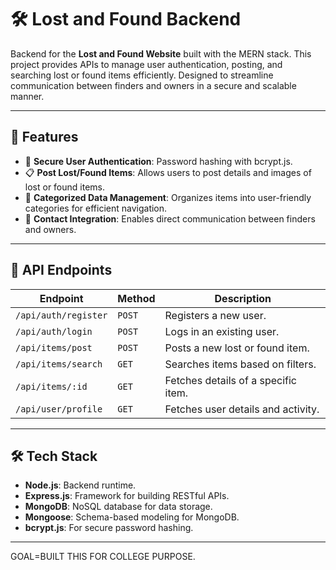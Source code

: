 
 # 🛠️ Lost and Found Backend

Backend for the **Lost and Found Website** built with the MERN stack. This project provides APIs to manage user authentication, posting, and searching lost or found items efficiently. Designed to streamline communication between finders and owners in a secure and scalable manner.

---

## 🚀 Features
- 🔐 **Secure User Authentication**: Password hashing with bcrypt.js.
- 📋 **Post Lost/Found Items**: Allows users to post details and images of lost or found items.
- 📂 **Categorized Data Management**: Organizes items into user-friendly categories for efficient navigation.
- 📧 **Contact Integration**: Enables direct communication between finders and owners.

---

## 🛑 API Endpoints

| **Endpoint**                | **Method** | **Description**                           |
|-----------------------------|------------|-------------------------------------------|
| `/api/auth/register`        | `POST`     | Registers a new user.                     |
| `/api/auth/login`           | `POST`     | Logs in an existing user.                 |
| `/api/items/post`           | `POST`     | Posts a new lost or found item.           |
| `/api/items/search`         | `GET`      | Searches items based on filters.          |
| `/api/items/:id`            | `GET`      | Fetches details of a specific item.       |
| `/api/user/profile`         | `GET`      | Fetches user details and activity.        |

---

## 🛠️ Tech Stack
- **Node.js**: Backend runtime.
- **Express.js**: Framework for building RESTful APIs.
- **MongoDB**: NoSQL database for data storage.
- **Mongoose**: Schema-based modeling for MongoDB.
- **bcrypt.js**: For secure password hashing.


---

GOAL=BUILT THIS FOR COLLEGE PURPOSE.


